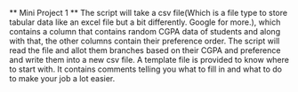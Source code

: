 ** Mini Project 1 **
The script will take a csv file(Which is a file type to store tabular data like an excel file but a bit differently. Google for more.), which contains a column that contains random CGPA data of students and along with that, the other columns contain their preference order. The script will read the file and allot them branches based on their CGPA and preference and write them into a new csv file. 
A template file is provided to know where to start with. It contains comments telling you what to fill in and what to do to make your job a lot easier. 
